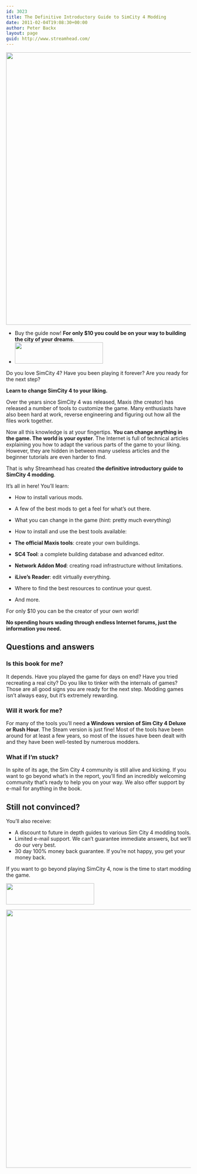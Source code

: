 ```yaml
---
id: 3023
title: The Definitive Introductory Guide to SimCity 4 Modding
date: 2011-02-04T19:08:30+00:00
author: Peter Backx
layout: page
guid: http://www.streamhead.com/
---
```

<img class="alignnone size-full wp-image-3024" title="SimCity_4_modding" src="http://www.streamhead.com/wp-content/uploads/2011/02/SimCity_4_modding.png" alt="" width="938" height="743" srcset="http://www.streamhead.com/wp-content/uploads/2011/02/SimCity_4_modding.png 938w, http://www.streamhead.com/wp-content/uploads/2011/02/SimCity_4_modding-300x237.png 300w" sizes="(max-width: 938px) 100vw, 938px" />

<div class="aside main-aside">
  <ul class="xoxo">
    <li>
      Buy the guide now! <strong>For only $10 you could be on your way to building the city of your dreams</strong>.
    </li>
    <li>
      <a href="http://www.streamhead.com/buy-simcity-4-modding/"><img src="http://www.streamhead.com/wp-content/uploads/2011/02/buynow.png" alt="" title="buynow" width="240" height="58" class="alignnone size-full wp-image-3030" /></a>
    </li>
  </ul>
</div>

Do you love SimCity 4? Have you been playing it forever? Are you ready for the next step?

**Learn to change SimCity 4 to your liking.**

Over the years since SimCity 4 was released, Maxis (the creator) has released a number of tools to customize the game. Many enthusiasts have also been hard at work, reverse engineering and figuring out how all the files work together.

Now all this knowledge is at your fingertips. **You can change anything in the game. The world is your oyster**. The Internet is full of technical articles explaining you how to adapt the various parts of the game to your liking. However, they are hidden in between many useless articles and the beginner tutorials are even harder to find.

That is why Streamhead has created **the definitive introductory guide to SimCity 4 modding**.

It’s all in here! You&#8217;ll learn:

  * How to install various mods.
  * A few of the best mods to get a feel for what’s out there.
  * What you can change in the game (hint: pretty much everything)
  * How to install and use the best tools available:
  * **The official Maxis tools**: create your own buildings.
  * **SC4 Tool**: a complete building database and advanced editor.
  * **Network Addon Mod**: creating road infrastructure without limitations.
  * **iLive’s Reader**: edit virtually everything.

  * Where to find the best resources to continue your quest.
  * And more.

For only $10 you can be the creator of your own world!

**No spending hours wading through endless Internet forums, just the information you need.**

## Questions and answers

### Is this book for me?

It depends. Have you played the game for days on end? Have you tried recreating a real city? Do you like to tinker with the internals of games? Those are all good signs you are ready for the next step. Modding games isn’t always easy, but it’s extremely rewarding.

### Will it work for me?

For many of the tools you&#8217;ll need **a Windows version of Sim City 4 Deluxe or Rush Hour**. The Steam version is just fine! Most of the tools have been around for at least a few years, so most of the issues have been dealt with and they have been well-tested by numerous modders.

### What if I&#8217;m stuck?

In spite of its age, the Sim City 4 community is still alive and kicking. If you want to go beyond what&#8217;s in the report, you&#8217;ll find an incredibly welcoming community that&#8217;s ready to help you on your way. We also offer support by e-mail for anything in the book.

## Still not convinced?

You&#8217;ll also receive:

  * A discount to future in depth guides to various Sim City 4 modding tools.
  * Limited e-mail support. We can&#8217;t guarantee immediate answers, but we&#8217;ll do our very best.
  * 30 day 100% money back guarantee. If you&#8217;re not happy, you get your money back.

If you want to go beyond playing SimCity 4, now is the time to start modding the game.

[<img src="http://www.streamhead.com/wp-content/uploads/2011/02/buynow.png" alt="" title="buynow" width="240" height="58" class="alignnone size-full wp-image-3030" />](http://www.streamhead.com/buy-simcity-4-modding/)

<img src="http://www.streamhead.com/wp-content/uploads/2011/02/8thstreetiw5.png" alt="" title="8thstreetiw5" width="938" height="704" class="alignnone size-full wp-image-3033" srcset="http://www.streamhead.com/wp-content/uploads/2011/02/8thstreetiw5.png 938w, http://www.streamhead.com/wp-content/uploads/2011/02/8thstreetiw5-300x225.png 300w" sizes="(max-width: 938px) 100vw, 938px" />

<!-- AddThis Advanced Settings generic via filter on the_content -->

<!-- AddThis Share Buttons generic via filter on the_content -->